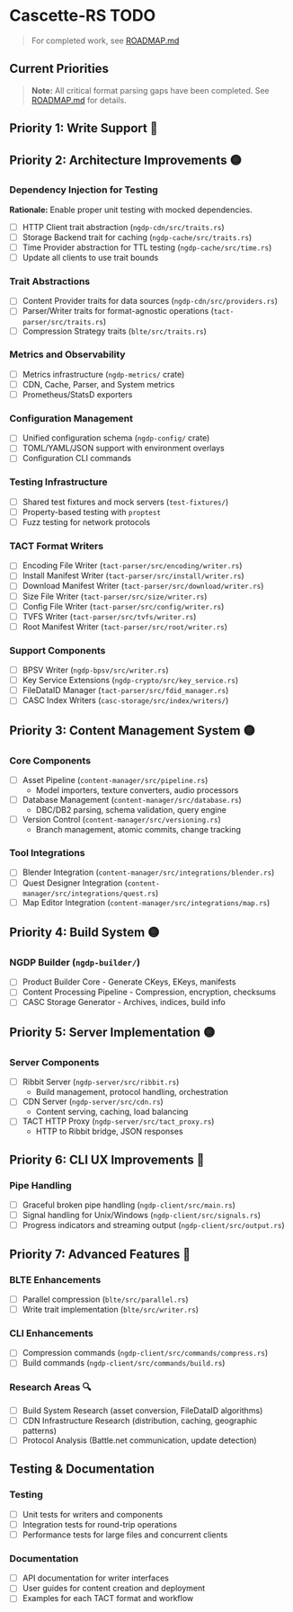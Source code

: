 # Cascette-RS TODO

> For completed work, see [ROADMAP.md](ROADMAP.md)

## Current Priorities

> **Note:** All critical format parsing gaps have been completed. See [ROADMAP.md](ROADMAP.md) for details.

## Priority 1: Write Support 🔴

## Priority 2: Architecture Improvements 🟡

### Dependency Injection for Testing

**Rationale:** Enable proper unit testing with mocked dependencies.

- [ ] HTTP Client trait abstraction (`ngdp-cdn/src/traits.rs`)
- [ ] Storage Backend trait for caching (`ngdp-cache/src/traits.rs`)  
- [ ] Time Provider abstraction for TTL testing (`ngdp-cache/src/time.rs`)
- [ ] Update all clients to use trait bounds

### Trait Abstractions

- [ ] Content Provider traits for data sources (`ngdp-cdn/src/providers.rs`)
- [ ] Parser/Writer traits for format-agnostic operations (`tact-parser/src/traits.rs`)
- [ ] Compression Strategy traits (`blte/src/traits.rs`)

### Metrics and Observability

- [ ] Metrics infrastructure (`ngdp-metrics/` crate)
- [ ] CDN, Cache, Parser, and System metrics
- [ ] Prometheus/StatsD exporters

### Configuration Management

- [ ] Unified configuration schema (`ngdp-config/` crate)
- [ ] TOML/YAML/JSON support with environment overlays
- [ ] Configuration CLI commands

### Testing Infrastructure

- [ ] Shared test fixtures and mock servers (`test-fixtures/`)
- [ ] Property-based testing with `proptest`
- [ ] Fuzz testing for network protocols

### TACT Format Writers

- [ ] Encoding File Writer (`tact-parser/src/encoding/writer.rs`)
- [ ] Install Manifest Writer (`tact-parser/src/install/writer.rs`)
- [ ] Download Manifest Writer (`tact-parser/src/download/writer.rs`)
- [ ] Size File Writer (`tact-parser/src/size/writer.rs`)
- [ ] Config File Writer (`tact-parser/src/config/writer.rs`)
- [ ] TVFS Writer (`tact-parser/src/tvfs/writer.rs`)
- [ ] Root Manifest Writer (`tact-parser/src/root/writer.rs`)

### Support Components

- [ ] BPSV Writer (`ngdp-bpsv/src/writer.rs`)
- [ ] Key Service Extensions (`ngdp-crypto/src/key_service.rs`)
- [ ] FileDataID Manager (`tact-parser/src/fdid_manager.rs`)
- [ ] CASC Index Writers (`casc-storage/src/index/writers/`)

## Priority 3: Content Management System 🟡

### Core Components

- [ ] Asset Pipeline (`content-manager/src/pipeline.rs`)
  - Model importers, texture converters, audio processors
- [ ] Database Management (`content-manager/src/database.rs`)
  - DBC/DB2 parsing, schema validation, query engine
- [ ] Version Control (`content-manager/src/versioning.rs`)
  - Branch management, atomic commits, change tracking

### Tool Integrations

- [ ] Blender Integration (`content-manager/src/integrations/blender.rs`)
- [ ] Quest Designer Integration (`content-manager/src/integrations/quest.rs`)
- [ ] Map Editor Integration (`content-manager/src/integrations/map.rs`)

## Priority 4: Build System 🟡

### NGDP Builder (`ngdp-builder/`)

- [ ] Product Builder Core - Generate CKeys, EKeys, manifests
- [ ] Content Processing Pipeline - Compression, encryption, checksums
- [ ] CASC Storage Generator - Archives, indices, build info

## Priority 5: Server Implementation 🟡

### Server Components

- [ ] Ribbit Server (`ngdp-server/src/ribbit.rs`)
  - Build management, protocol handling, orchestration
- [ ] CDN Server (`ngdp-server/src/cdn.rs`)
  - Content serving, caching, load balancing
- [ ] TACT HTTP Proxy (`ngdp-server/src/tact_proxy.rs`)
  - HTTP to Ribbit bridge, JSON responses

## Priority 6: CLI UX Improvements 🔵

### Pipe Handling

- [ ] Graceful broken pipe handling (`ngdp-client/src/main.rs`)
- [ ] Signal handling for Unix/Windows (`ngdp-client/src/signals.rs`)
- [ ] Progress indicators and streaming output (`ngdp-client/src/output.rs`)

## Priority 7: Advanced Features 🔵

### BLTE Enhancements

- [ ] Parallel compression (`blte/src/parallel.rs`)
- [ ] Write trait implementation (`blte/src/writer.rs`)

### CLI Enhancements

- [ ] Compression commands (`ngdp-client/src/commands/compress.rs`)
- [ ] Build commands (`ngdp-client/src/commands/build.rs`)

### Research Areas 🔍

- [ ] Build System Research (asset conversion, FileDataID algorithms)
- [ ] CDN Infrastructure Research (distribution, caching, geographic patterns)
- [ ] Protocol Analysis (Battle.net communication, update detection)

## Testing & Documentation

### Testing

- [ ] Unit tests for writers and components
- [ ] Integration tests for round-trip operations
- [ ] Performance tests for large files and concurrent clients

### Documentation

- [ ] API documentation for writer interfaces
- [ ] User guides for content creation and deployment
- [ ] Examples for each TACT format and workflow
